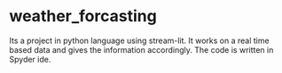 # weather_forcasting
Its a project in python language using stream-lit. 
It works on a real time based data and gives the information accordingly. 
The code is written in Spyder ide.
